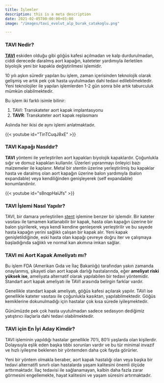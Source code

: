 ```yaml
---
title: İşlemler
description: this is a meta description
date: 2021-02-05T00:00:00+03:00
image: "/images/tavi_evolut_alp_burak_catakoglu.png"

---
```

### TAVI Nedir?

[**TAVI**](https://www.google.com.tr/search?sxsrf=ALeKk01sGhsi-MGOnmwsIreJYEVSF0IZVA%3A1592740919278&source=hp&ei=N0zvXs_qDqP5qwHpgbHYDA&q=tavi&oq=tavi&gs_lcp=CgZwc3ktYWIQAzIECCMQJzIHCAAQFBCHAjICCAAyAggAMgIIADICCAAyAggAMgIIADICCAAyAggAOgYIIxAnEBM6BAgAEENQxwZYpglg6gpoAHAAeAKAAbkCiAGNBpIBBzAuMy4wLjGYAQCgAQGqAQdnd3Mtd2l6&sclient=psy-ab&ved=0ahUKEwiP4tel7pLqAhWj_CoKHelADMsQ4dUDCAc&uact=5) eskiden olduğu gibi göğüs kafesi açılmadan ve kalp durdurulmadan, ciddi derecede daralmış aort kapağın, kateteter yardımıyla ilerletilen biyolojik yeni bir kapakla değiştirilmesi işlemidir.

10 yılı aşkın süredir yapılan bu işlem, zaman içerisinden teknolojik olarak gelişmiş ve artık pek çok hasta uyutulmadan dahi tedavi edilebilmektedir. Yeni teknolojiler ile yapılan işlemlerden 1-2 gün sonra bile artık taburculuk mümkün olabilmektedir.

Bu işlem iki farklı isimle bilinir:

1. TAVI: Transkateter aort kapak implantasyonu
2. **TAVR**: Transkateter aort kapak replasmanı

Aslında her ikisi de aynı işlemi anlatmaktadır.

{{< youtube id="TinTCuqJ8xE" >}}

### TAVI Kapağı Nasıldır?

**TAVI** yöntemi ile yerleştirilen aort kapakları biyolojik kapaklardır. Çoğunlukla sığır ve domuz kapakları kullanılır. Üzerleri yıpranmayı önleyici bazı malzemeler ile kaplanır. Metal bir stentin üzerine yerleştirilmiş bu kapaklar hasta ve daralmış olan aort kapağın üzerine balon yardımıyla (balon expandable) veya kendiliğinden genişleyerek (self expandable) konumlandırılır.

{{< youtube id="s8nqpHalJfs" >}}

### TAVI İşlemi Nasıl Yapılır?

TAVI, bir damara yerleştirilen [stent](https://anjiyostent.com/category/stent/) işlemine benzer bir işlemdir. Bir kateter vasıtası ile tamamen katlanabilir bir kapak, hasta olan kapağın üzerine bir balon şişirilerek, veya kendi kendine genleşerek yerleştirilir ve bu sayede hasta kapağın yerini sağlıklı çalışan bir kapak alır. Yeni kapak genişletildiğinde, eski hasta olan kapağı çevreye doğru iter ve çalışmaya başladığında sağlıklı ve normal kan akımına imkan sağlar.

### TAVI mi Aort Kapak Ameliyatı mı?

Bu işlem FDA (Amerikan Gıda ve İlaç Bakanlığı) tarafından yakın zamanda onaylanmış, şikayeti olan aort kapak darlığı hastalarında, eğer **ameliyat riski yüksek ise**, ameliyata alternatif olarak yapılabilen bir tedavi yöntemidir. Standart aort kapak ameliyatı ile TAVI arasında belirgin farklar vardır.

Genellikle standart kapak ameliyatı, göğüs kafesi açılarak yapılır. TAVI ise genellikle kateter vasıtası ile çoğunlukla kasıktan, yapılabilmektedir. Göğüs kemiklerine dokunulmadığı için hastalar çok kısa sürede iyileşmektedir.

Günümüzde pek çok hasta uyutulmadan sadece sedasyon dediğimiz yatıştırıcı ilaçlarla dahi tedavi olabilmektedir.

### TAVI için En İyi Aday Kimdir?

TAVI işleminin yapıldığı hastalar genellikle 70’li, 80’li yaşlarda olan kişilerdir. Dolayısıyla eşlik eden başka tıbbi sorunları vardır ve bu tür minimal invazif ve hızlı iyileşme beklenen bir yöntemden daha çok fayda görürler.

Yeni bir yöntem olmakla beraber, aort kapak hastalığı olan veya başka bir tedavi alternatifi sınırlı olan hastalarda yaşam kalitesini önemli ölçüde arttırmaktadır. İlaç tedavisi ile sağlanamayan, kalbin daha fazla zarar görmesini engellemekte, hayat kalitesini ve yaşam süresini artırmaktadır.